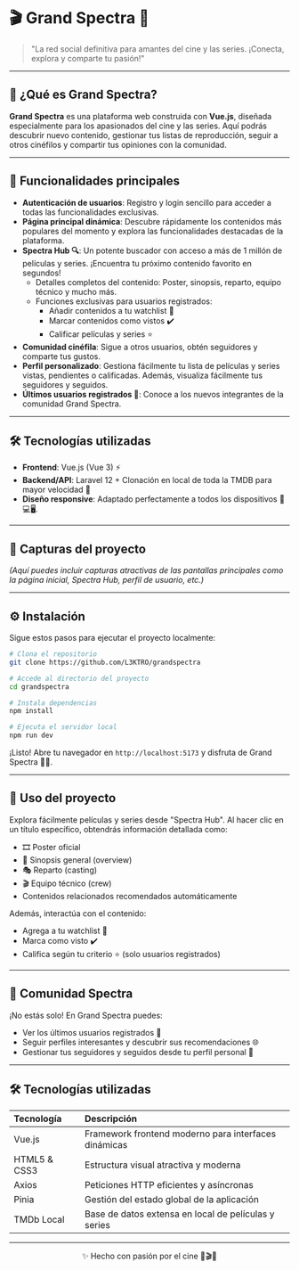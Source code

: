 # 🎬 Grand Spectra 🍿

> "La red social definitiva para amantes del cine y las series. ¡Conecta, explora y comparte tu pasión!"

---

## 🚀 ¿Qué es Grand Spectra?

**Grand Spectra** es una plataforma web construida con **Vue.js**, diseñada especialmente para los apasionados del cine
y las series. Aquí podrás descubrir nuevo contenido, gestionar tus listas de reproducción, seguir a otros cinéfilos y
compartir tus opiniones con la comunidad.

---

## 🌟 Funcionalidades principales

- **Autenticación de usuarios**: Registro y login sencillo para acceder a todas las funcionalidades exclusivas.
- **Página principal dinámica**: Descubre rápidamente los contenidos más populares del momento y explora las
  funcionalidades destacadas de la plataforma.
- **Spectra Hub 🔍**: Un potente buscador con acceso a más de 1 millón de películas y series. ¡Encuentra tu próximo
  contenido favorito en segundos!
    - Detalles completos del contenido: Poster, sinopsis, reparto, equipo técnico y mucho más.
    - Funciones exclusivas para usuarios registrados:
        - Añadir contenidos a tu watchlist 📌
        - Marcar contenidos como vistos ✔️
        - Calificar películas y series ⭐
- **Comunidad cinéfila**: Sigue a otros usuarios, obtén seguidores y comparte tus gustos.
- **Perfil personalizado**: Gestiona fácilmente tu lista de películas y series vistas, pendientes o calificadas. Además,
  visualiza fácilmente tus seguidores y seguidos.
- **Últimos usuarios registrados 👥**: Conoce a los nuevos integrantes de la comunidad Grand Spectra.

---

## 🛠️ Tecnologías utilizadas

- **Frontend**: Vue.js (Vue 3) ⚡
- **Backend/API**: Laravel 12 + Clonación en local de toda la TMDB para mayor velocidad 🚀
- **Diseño responsive**: Adaptado perfectamente a todos los dispositivos 📱💻🖥️.

---

## 📸 Capturas del proyecto

_(Aquí puedes incluir capturas atractivas de las pantallas principales como la página inicial, Spectra Hub, perfil de
usuario, etc.)_

---

## ⚙️ Instalación

Sigue estos pasos para ejecutar el proyecto localmente:

```bash
# Clona el repositorio
git clone https://github.com/L3KTRO/grandspectra

# Accede al directorio del proyecto
cd grandspectra

# Instala dependencias
npm install

# Ejecuta el servidor local
npm run dev
```

¡Listo! Abre tu navegador en `http://localhost:5173` y disfruta de Grand Spectra 🎥🍿.

---

## 🎯 Uso del proyecto

Explora fácilmente películas y series desde "Spectra Hub". Al hacer clic en un título específico, obtendrás información
detallada como:

- 🎞️ Poster oficial
- 📖 Sinopsis general (overview)
- 🎭 Reparto (casting)
- 🎬 Equipo técnico (crew)
- Contenidos relacionados recomendados automáticamente

Además, interactúa con el contenido:

- Agrega a tu watchlist 📌
- Marca como visto ✔️
- Califica según tu criterio ⭐ (solo usuarios registrados)

---

## 🌟 Comunidad Spectra

¡No estás solo! En Grand Spectra puedes:

- Ver los últimos usuarios registrados 👥
- Seguir perfiles interesantes y descubrir sus recomendaciones 🌐
- Gestionar tus seguidores y seguidos desde tu perfil personal 👤

---

## 🛠️ Tecnologías utilizadas

| Tecnología    | Descripción                                          |
|:--------------|:-----------------------------------------------------|
| Vue.js        | Framework frontend moderno para interfaces dinámicas |
| HTML5 \& CSS3 | Estructura visual atractiva y moderna                |
| Axios         | Peticiones HTTP eficientes y asíncronas              |
| Pinia         | Gestión del estado global de la aplicación           |
| TMDb Local    | Base de datos extensa en local de películas y series |

---
<p style="text-align: center;">✨ Hecho con pasión por el cine 🍿🎬✨</p>